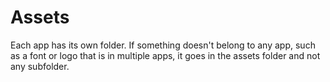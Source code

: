 # Assets
Each app has its own folder. If something doesn't belong to any app, such as a font or logo that is in multiple apps, it goes in the assets folder and not any subfolder.